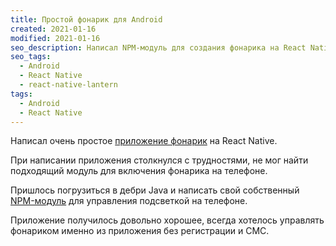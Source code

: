 ```yaml
---
title: Простой фонарик для Android
created: 2021-01-16
modified: 2021-01-16
seo_description: Написал NPM-модуль для создания фонарика на React Native
seo_tags:
  - Android
  - React Native
  - react-native-lantern
tags:
  - Android
  - React Native
---
```


Написал очень простое [приложение фонарик](https://play.google.com/store/apps/details?id=com.pkolt.flashlight) на React Native.

При написании приложения столкнулся с трудностями, не мог найти подходящий модуль для включения фонарика на телефоне.

Пришлось погрузиться в дебри Java и написать свой собственный [NPM-модуль](https://github.com/pkolt/react-native-lantern) для управления подсветкой на телефоне.

Приложение получилось довольно хорошее, всегда хотелось управлять фонариком именно из приложения без регистрации и СМС.
